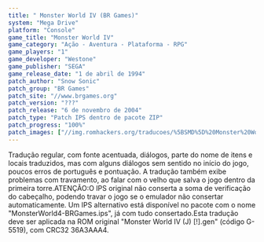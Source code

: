 ```yaml
---
title: " Monster World IV (BR Games)"
system: "Mega Drive"
platform: "Console"
game_title: "Monster World IV"
game_category: "Ação - Aventura - Plataforma - RPG"
game_players: "1"
game_developer: "Westone"
game_publisher: "SEGA"
game_release_date: "1 de abril de 1994"
patch_author: "Snow Sonic"
patch_group: "BR Games"
patch_site: "//www.brgames.org"
patch_version: "???"
patch_release: "6 de novembro de 2004"
patch_type: "Patch IPS dentro de pacote ZIP"
patch_progress: "100%"
patch_images: ["//img.romhackers.org/traducoes/%5BSMD%5D%20Monster%20World%20IV%20-%20BR%20Games%20-%201.png","//img.romhackers.org/traducoes/%5BSMD%5D%20Monster%20World%20IV%20-%20BR%20Games%20-%202.png","//img.romhackers.org/traducoes/%5BSMD%5D%20Monster%20World%20IV%20-%20BR%20Games%20-%203.png"]
---
```

Tradução regular, com fonte acentuada, diálogos, parte do nome de itens e locais traduzidos, mas com alguns diálogos sem sentido no início do jogo, poucos erros de português e pontuação. A tradução também exibe problemas com travamento, ao falar com o velho que salva o jogo dentro da primeira torre.ATENÇÃO:O IPS original não conserta a soma de verificação do cabeçalho, podendo travar o jogo se o emulador não consertar automaticamente. Um IPS alternativo está disponível no pacote com o nome "MonsterWorld4-BRGames.ips", já com tudo consertado.Esta tradução deve ser aplicada na ROM original "Monster World IV (J) [!].gen" (código G-5519), com CRC32 36A3AAA4.